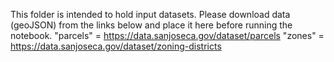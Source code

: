 This folder is intended to hold input datasets.
Please download data (geoJSON) from the links below and place it here before running the notebook.
"parcels" = https://data.sanjoseca.gov/dataset/parcels
"zones" = https://data.sanjoseca.gov/dataset/zoning-districts
